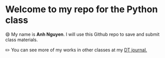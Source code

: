 # Welcome to my repo for the Python class

:smile: My name is **Anh Nguyen**. I will use this Github repo to save and submit class materials.

:pencil2: You can see more of my works in other classes at my [DT journal.](https://www.notion.so/Greeting-from-Anh-Nguyen-d573f8a8fa504f03afd62749ecb74672)
